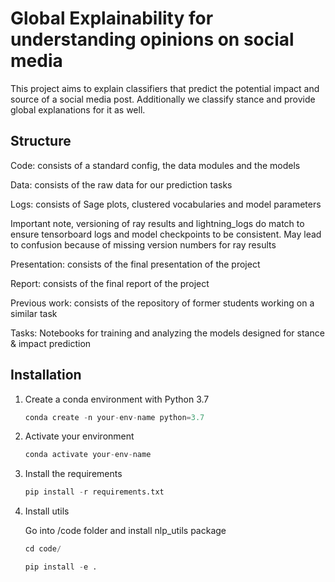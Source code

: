 # Global Explainability for understanding opinions on social media

This project aims to explain classifiers that predict the potential impact and source of a social media post.
Additionally we classify stance and provide global explanations for it as well.

## Structure

Code: consists of a standard config, the data modules and the models

Data: consists of the raw data for our prediction tasks

Logs: consists of Sage plots, clustered vocabularies and model parameters

Important note, versioning of ray results and lightning_logs do match to ensure tensorboard logs and model checkpoints to be consistent. May lead to confusion because of missing version numbers for ray results

Presentation: consists of the final presentation of the project

Report: consists of the final report of the project

Previous work: consists of the repository of former students working on a similar task

Tasks: Notebooks for training and analyzing the models designed for stance & impact prediction

## Installation

1. Create a conda environment with Python 3.7

    ```python
    conda create -n your-env-name python=3.7
    ```

2. Activate your environment

    ```python
    conda activate your-env-name
    ```

3. Install the requirements

    ```python
    pip install -r requirements.txt
    ```

4. Install utils

    Go into /code folder and install nlp_utils package

    ```python
    cd code/

    pip install -e .
    ```
